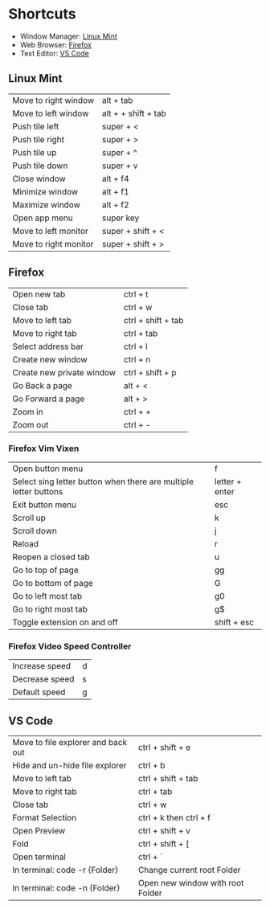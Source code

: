 # Shortcuts

- Window Manager: [Linux Mint](#linux-mint)
- Web Browser: [Firefox](#firefox)
- Text Editor: [VS Code](#vs-code)
## Linux Mint
|                       |                     |
|-----------------------|---------------------|
| Move to right window  | alt + tab           |
| Move to left window   | alt + + shift + tab |
| Push tile left        | super + <           |
| Push tile right       | super + >           |
| Push tile up          | super + ^           |
| Push tile down        | super + v           |
| Close window          | alt + f4            |
| Minimize window       | alt + f1            |
| Maximize window       | alt + f2            |
| Open app menu         | super key           |
| Move to left monitor  | super + shift + <   |
| Move to right monitor | super + shift + >   |

## Firefox
|                           |                    |
|---------------------------|--------------------|
| Open new tab              | ctrl + t           |
| Close tab                 | ctrl + w           |
| Move to left tab          | ctrl + shift + tab |
| Move to right tab         | ctrl + tab         |
| Select address bar        | ctrl + l           |
| Create new window         | ctrl + n           |
| Create new private window | ctrl + shift + p   |
| Go Back a page            | alt + <            |
| Go Forward a page         | alt + >            |
| Zoom in                   | ctrl + +           |
| Zoom out                  | ctrl + -           |

### Firefox Vim Vixen
|                                                                  |                |
|------------------------------------------------------------------|----------------|
| Open button menu                                                 | f              |
| Select sing letter button when there are multiple letter buttons | letter + enter |
| Exit button menu                                                 | esc            |
| Scroll up                                                        | k              |
| Scroll down                                                      | j              |
| Reload                                                           | r              |
| Reopen a closed tab                                              | u              |
| Go to top of page                                                | gg             |
| Go to bottom of page                                             | G              |
| Go to left most tab                                              | g0             |
| Go to right most tab                                             | g$             |
| Toggle extension on and off                                      | shift + esc    |


### Firefox Video Speed Controller
|                |   |
|----------------|---|
| Increase speed | d |
| Decrease speed | s |
| Default speed  | g |


## VS Code
|                                    |                                  |
|------------------------------------|----------------------------------|
| Move to file explorer and back out | ctrl + shift + e                 |
| Hide and un-hide file explorer     | ctrl + b                         |
| Move to left tab                   | ctrl + shift + tab               |
| Move to right tab                  | ctrl + tab                       |
| Close tab                          | ctrl + w                         |
| Format Selection                   | ctrl + k then ctrl + f           |
| Open Preview                       | ctrl + shift + v                 |
| Fold                               | ctrl + shift + [                 |
| Open terminal                      | ctrl + `                         |
| In terminal: code -r {Folder}      | Change current root Folder       |
| In terminal: code -n {Folder}      | Open new window with root Folder |
